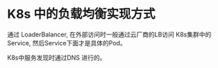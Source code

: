 # K8s 中的负载均衡实现方式

通过 LoaderBalancer, 在外部访问时一般通过云厂商的LB访问 K8s集群中的Service, 然后Service下面才是具体的Pod。 



K8s中服务发现时通过DNS 进行的。
